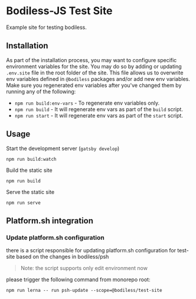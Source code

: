 # Bodiless-JS Test Site


Example site for testing bodiless.

## Installation

As part of the installation process, you may want to configure specific environment variables for the site. You may do so by adding or updating `.env.site` file in the root folder of the site. This file allows us to overwrite env variables defined in `@bodiless` packages and/or add new env variables. Make sure you regenerated env variables after you've changed them by running any of the following:

* `npm run build:env-vars` - To regenerate env variables only.
* `npm run build` - It will regenerate env vars as part of the `build` script.
* `npm run start` - It will regenerate env vars as part of the `start` script.

## Usage

Start the development server (`gatsby develop`)
```
npm run build:watch
```

Build the static site
```
npm run build
```

Serve the static site
```
npm run serve
```

## Platform.sh integration

### Update platform.sh configuration

there is a script responsible for updating platform.sh configuration for test-site based on the changes in bodiless/psh

> Note: the script supports only edit environment now

please trigger the following command from monorepo root:

`npm run lerna -- run psh-update --scope=@bodiless/test-site`
